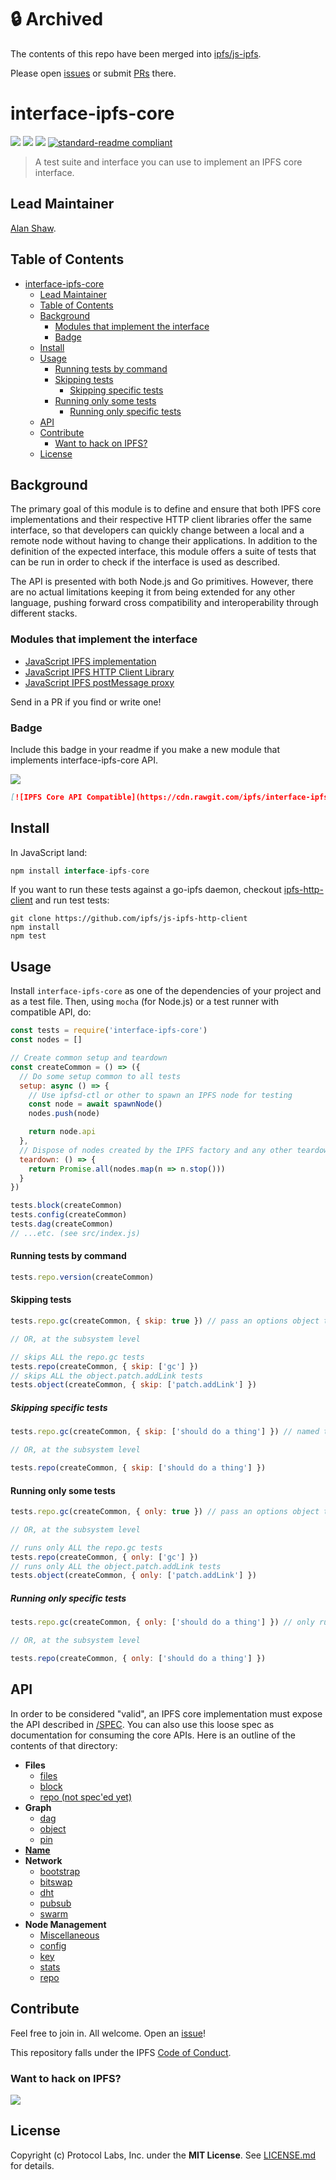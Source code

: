 # 🔒 Archived <!-- omit in toc -->

The contents of this repo have been merged into [ipfs/js-ipfs](https://github.com/ipfs/js-ipfs).

Please open [issues](https://github.com/ipfs/js-ipfs/issues) or submit [PRs](https://github.com/ipfs/js-ipfs/pulls) there.

# interface-ipfs-core

[![](https://img.shields.io/badge/made%20by-Protocol%20Labs-blue.svg?style=flat-square)](http://ipn.io)
[![](https://img.shields.io/badge/freenode-%23ipfs-blue.svg?style=flat-square)](http://webchat.freenode.net/?channels=%23ipfs)
[![](https://img.shields.io/badge/project-IPFS-blue.svg?style=flat-square)](http://ipfs.io/)
[![standard-readme compliant](https://img.shields.io/badge/standard--readme-OK-green.svg?style=flat-square)](https://github.com/RichardLitt/standard-readme)

> A test suite and interface you can use to implement an IPFS core interface.

## Lead Maintainer

[Alan Shaw](http://github.com/alanshaw).

## Table of Contents

- [interface-ipfs-core](#interface-ipfs-core)
  - [Lead Maintainer](#lead-maintainer)
  - [Table of Contents](#table-of-contents)
  - [Background](#background)
    - [Modules that implement the interface](#modules-that-implement-the-interface)
    - [Badge](#badge)
  - [Install](#install)
  - [Usage](#usage)
      - [Running tests by command](#running-tests-by-command)
      - [Skipping tests](#skipping-tests)
        - [Skipping specific tests](#skipping-specific-tests)
      - [Running only some tests](#running-only-some-tests)
        - [Running only specific tests](#running-only-specific-tests)
  - [API](#api)
  - [Contribute](#contribute)
    - [Want to hack on IPFS?](#want-to-hack-on-ipfs)
  - [License](#license)

## Background

The primary goal of this module is to define and ensure that both IPFS core implementations and their respective HTTP client libraries offer the same interface, so that developers can quickly change between a local and a remote node without having to change their applications. In addition to the definition of the expected interface, this module offers a suite of tests that can be run in order to check if the interface is used as described.

The API is presented with both Node.js and Go primitives. However, there are no actual limitations keeping it from being extended for any other language, pushing forward cross compatibility and interoperability through different stacks.

### Modules that implement the interface

- [JavaScript IPFS implementation](https://github.com/ipfs/js-ipfs)
- [JavaScript IPFS HTTP Client Library](https://github.com/ipfs/js-ipfs-api)
- [JavaScript IPFS postMessage proxy](https://github.com/ipfs-shipyard/ipfs-postmsg-proxy)

Send in a PR if you find or write one!

### Badge

Include this badge in your readme if you make a new module that implements interface-ipfs-core API.

![](/img/badge.svg)

```md
[![IPFS Core API Compatible](https://cdn.rawgit.com/ipfs/interface-ipfs-core/master/img/badge.svg)](https://github.com/ipfs/interface-ipfs-core)
```

## Install

In JavaScript land:

```js
npm install interface-ipfs-core
```

If you want to run these tests against a go-ipfs daemon, checkout [ipfs-http-client](https://github.com/ipfs/js-ipfs-http-client) and run test tests:

```
git clone https://github.com/ipfs/js-ipfs-http-client
npm install
npm test
```

## Usage

Install `interface-ipfs-core` as one of the dependencies of your project and as a test file. Then, using `mocha` (for Node.js) or a test runner with compatible API, do:

```js
const tests = require('interface-ipfs-core')
const nodes = []

// Create common setup and teardown
const createCommon = () => ({
  // Do some setup common to all tests
  setup: async () => {
    // Use ipfsd-ctl or other to spawn an IPFS node for testing
    const node = await spawnNode()
    nodes.push(node)

    return node.api
  },
  // Dispose of nodes created by the IPFS factory and any other teardown
  teardown: () => {
    return Promise.all(nodes.map(n => n.stop()))
  }
})

tests.block(createCommon)
tests.config(createCommon)
tests.dag(createCommon)
// ...etc. (see src/index.js)
```

#### Running tests by command

```js
tests.repo.version(createCommon)
```

#### Skipping tests

```js
tests.repo.gc(createCommon, { skip: true }) // pass an options object to skip these tests

// OR, at the subsystem level

// skips ALL the repo.gc tests
tests.repo(createCommon, { skip: ['gc'] })
// skips ALL the object.patch.addLink tests
tests.object(createCommon, { skip: ['patch.addLink'] })
```

##### Skipping specific tests

```js
tests.repo.gc(createCommon, { skip: ['should do a thing'] }) // named test(s) to skip

// OR, at the subsystem level

tests.repo(createCommon, { skip: ['should do a thing'] })
```

#### Running only some tests

```js
tests.repo.gc(createCommon, { only: true }) // pass an options object to run only these tests

// OR, at the subsystem level

// runs only ALL the repo.gc tests
tests.repo(createCommon, { only: ['gc'] })
// runs only ALL the object.patch.addLink tests
tests.object(createCommon, { only: ['patch.addLink'] })
```

##### Running only specific tests

```js
tests.repo.gc(createCommon, { only: ['should do a thing'] }) // only run these named test(s)

// OR, at the subsystem level

tests.repo(createCommon, { only: ['should do a thing'] })
```

## API

In order to be considered "valid", an IPFS core implementation must expose the API described in [/SPEC](/SPEC). You can also use this loose spec as documentation for consuming the core APIs. Here is an outline of the contents of that directory:

- **Files**
  - [files](/SPEC/FILES.md)
  - [block](/SPEC/BLOCK.md)
  - [repo (not spec'ed yet)](/SPEC/REPO)
- **Graph**
  - [dag](/SPEC/DAG.md)
  - [object](/SPEC/OBJECT.md)
  - [pin](/SPEC/PIN.md)
- [**Name**](/SPEC/NAME.md)
- **Network**
  - [bootstrap](/SPEC/BOOSTRAP.md)
  - [bitswap](/SPEC/BITSWAP.md)
  - [dht](/SPEC/DHT.md)
  - [pubsub](/SPEC/PUBSUB.md)
  - [swarm](/SPEC/SWARM.md)
- **Node Management**
  - [Miscellaneous](/SPEC/MISCELLANEOUS.md)
  - [config](/SPEC/CONFIG.md)
  - [key](/SPEC/KEY.md)
  - [stats](/SPEC/STATS.md)
  - [repo](/SPEC/REPO.md)

## Contribute

Feel free to join in. All welcome. Open an [issue](https://github.com/ipfs/interface-ipfs-core/issues)!

This repository falls under the IPFS [Code of Conduct](https://github.com/ipfs/community/blob/master/code-of-conduct.md).

### Want to hack on IPFS?

[![](https://cdn.rawgit.com/jbenet/contribute-ipfs-gif/master/img/contribute.gif)](https://github.com/ipfs/community/blob/master/CONTRIBUTING.md)

## License

Copyright (c) Protocol Labs, Inc. under the **MIT License**. See [LICENSE.md](./LICENSE.md) for details.

[UnixFS]: https://github.com/ipfs/specs/tree/master/unixfs
